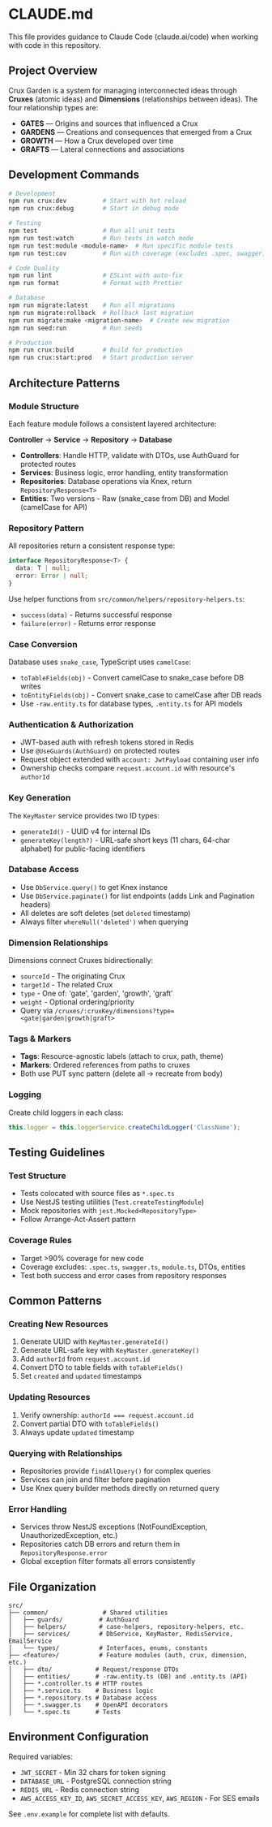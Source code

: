 # CLAUDE.md

This file provides guidance to Claude Code (claude.ai/code) when working with code in this repository.

## Project Overview

Crux Garden is a system for managing interconnected ideas through **Cruxes** (atomic ideas) and **Dimensions** (relationships between ideas). The four relationship types are:
- **GATES** — Origins and sources that influenced a Crux
- **GARDENS** — Creations and consequences that emerged from a Crux
- **GROWTH** — How a Crux developed over time
- **GRAFTS** — Lateral connections and associations

## Development Commands

```bash
# Development
npm run crux:dev          # Start with hot reload
npm run crux:debug        # Start in debug mode

# Testing
npm test                  # Run all unit tests
npm run test:watch        # Run tests in watch mode
npm run test:module <module-name>  # Run specific module tests
npm run test:cov          # Run with coverage (excludes .spec, swagger, DTOs, entities)

# Code Quality
npm run lint              # ESLint with auto-fix
npm run format            # Format with Prettier

# Database
npm run migrate:latest    # Run all migrations
npm run migrate:rollback  # Rollback last migration
npm run migrate:make <migration-name>  # Create new migration
npm run seed:run          # Run seeds

# Production
npm run crux:build        # Build for production
npm run crux:start:prod   # Start production server
```

## Architecture Patterns

### Module Structure
Each feature module follows a consistent layered architecture:

**Controller** → **Service** → **Repository** → **Database**

- **Controllers**: Handle HTTP, validate with DTOs, use AuthGuard for protected routes
- **Services**: Business logic, error handling, entity transformation
- **Repositories**: Database operations via Knex, return `RepositoryResponse<T>`
- **Entities**: Two versions - Raw (snake_case from DB) and Model (camelCase for API)

### Repository Pattern
All repositories return a consistent response type:
```typescript
interface RepositoryResponse<T> {
  data: T | null;
  error: Error | null;
}
```

Use helper functions from `src/common/helpers/repository-helpers.ts`:
- `success(data)` - Returns successful response
- `failure(error)` - Returns error response

### Case Conversion
Database uses `snake_case`, TypeScript uses `camelCase`:
- `toTableFields(obj)` - Convert camelCase to snake_case before DB writes
- `toEntityFields(obj)` - Convert snake_case to camelCase after DB reads
- Use `-raw.entity.ts` for database types, `.entity.ts` for API models

### Authentication & Authorization
- JWT-based auth with refresh tokens stored in Redis
- Use `@UseGuards(AuthGuard)` on protected routes
- Request object extended with `account: JwtPayload` containing user info
- Ownership checks compare `request.account.id` with resource's `authorId`

### Key Generation
The `KeyMaster` service provides two ID types:
- `generateId()` - UUID v4 for internal IDs
- `generateKey(length?)` - URL-safe short keys (11 chars, 64-char alphabet) for public-facing identifiers

### Database Access
- Use `DbService.query()` to get Knex instance
- Use `DbService.paginate()` for list endpoints (adds Link and Pagination headers)
- All deletes are soft deletes (set `deleted` timestamp)
- Always filter `whereNull('deleted')` when querying

### Dimension Relationships
Dimensions connect Cruxes bidirectionally:
- `sourceId` - The originating Crux
- `targetId` - The related Crux
- `type` - One of: 'gate', 'garden', 'growth', 'graft'
- `weight` - Optional ordering/priority
- Query via `/cruxes/:cruxKey/dimensions?type=<gate|garden|growth|graft>`

### Tags & Markers
- **Tags**: Resource-agnostic labels (attach to crux, path, theme)
- **Markers**: Ordered references from paths to cruxes
- Both use PUT sync pattern (delete all → recreate from body)

### Logging
Create child loggers in each class:
```typescript
this.logger = this.loggerService.createChildLogger('ClassName');
```

## Testing Guidelines

### Test Structure
- Tests colocated with source files as `*.spec.ts`
- Use NestJS testing utilities (`Test.createTestingModule`)
- Mock repositories with `jest.Mocked<RepositoryType>`
- Follow Arrange-Act-Assert pattern

### Coverage Rules
- Target >90% coverage for new code
- Coverage excludes: `.spec.ts`, `swagger.ts`, `module.ts`, DTOs, entities
- Test both success and error cases from repository responses

## Common Patterns

### Creating New Resources
1. Generate UUID with `KeyMaster.generateId()`
2. Generate URL-safe key with `KeyMaster.generateKey()`
3. Add `authorId` from `request.account.id`
4. Convert DTO to table fields with `toTableFields()`
5. Set `created` and `updated` timestamps

### Updating Resources
1. Verify ownership: `authorId === request.account.id`
2. Convert partial DTO with `toTableFields()`
3. Always update `updated` timestamp

### Querying with Relationships
- Repositories provide `findAllQuery()` for complex queries
- Services can join and filter before pagination
- Use Knex query builder methods directly on returned query

### Error Handling
- Services throw NestJS exceptions (NotFoundException, UnauthorizedException, etc.)
- Repositories catch DB errors and return them in `RepositoryResponse.error`
- Global exception filter formats all errors consistently

## File Organization

```
src/
├── common/               # Shared utilities
│   ├── guards/          # AuthGuard
│   ├── helpers/         # case-helpers, repository-helpers, etc.
│   ├── services/        # DbService, KeyMaster, RedisService, EmailService
│   └── types/           # Interfaces, enums, constants
├── <feature>/           # Feature modules (auth, crux, dimension, etc.)
│   ├── dto/            # Request/response DTOs
│   ├── entities/       # -raw.entity.ts (DB) and .entity.ts (API)
│   ├── *.controller.ts # HTTP routes
│   ├── *.service.ts    # Business logic
│   ├── *.repository.ts # Database access
│   ├── *.swagger.ts    # OpenAPI decorators
│   └── *.spec.ts       # Tests
```

## Environment Configuration

Required variables:
- `JWT_SECRET` - Min 32 chars for token signing
- `DATABASE_URL` - PostgreSQL connection string
- `REDIS_URL` - Redis connection string
- `AWS_ACCESS_KEY_ID`, `AWS_SECRET_ACCESS_KEY`, `AWS_REGION` - For SES emails

See `.env.example` for complete list with defaults.

